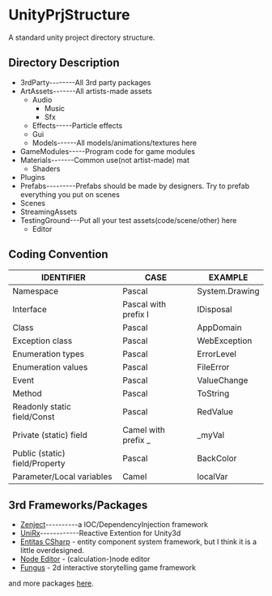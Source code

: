 # UnityPrjStructure
A standard unity project directory structure.

## Directory Description
* 3rdParty--------All 3rd party packages
* ArtAssets-------All artists-made assets
    + Audio
        - Music
        - Sfx
    + Effects-----Particle effects
    + Gui
    + Models------All models/animations/textures here
* GameModules-----Program code for game modules
* Materials-------Common use(not artist-made) mat
    + Shaders
* Plugins
* Prefabs---------Prefabs should be made by designers.
                  Try to prefab everything you put on scenes
* Scenes
* StreamingAssets
* TestingGround---Put all your test assets(code/scene/other) here
    + Editor

## Coding Convention
| IDENTIFIER | CASE | EXAMPLE 
|------------|------|-----------
| Namespace | Pascal | System.Drawing
| Interface | Pascal with prefix I | IDisposal
| Class | Pascal | AppDomain
| Exception class | Pascal | WebException
| Enumeration types | Pascal | ErrorLevel
| Enumeration values | Pascal | FileError
| Event | Pascal | ValueChange
| Method | Pascal | ToString
| Readonly static field/Const | Pascal | RedValue
| Private (static) field | Camel with prefix _ | _myVal
| Public (static) field/Property | Pascal | BackColor
| Parameter/Local variables | Camel | localVar

## 3rd Frameworks/Packages
* [Zenject](https://github.com/modesttree/Zenject)----------a IOC/DependencyInjection framework
* [UniRx](https://github.com/neuecc/UniRx)------------Reactive Extention for Unity3d
* [Entitas CSharp](https://github.com/sschmid/Entitas-CSharp) - entity component system framework, but I think it is a little overdesigned.
* [Node Editor](https://github.com/Baste-RainGames/Node_Editor) - (calculation-)node editor
* [Fungus](https://github.com/snozbot/fungus) - 2d interactive storytelling game framework

and more packages [here](https://github.com/wcwsoft/Unity-Script-Collection).